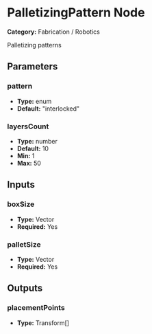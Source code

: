 
# PalletizingPattern Node

**Category:** Fabrication / Robotics

Palletizing patterns

## Parameters


### pattern
- **Type:** enum
- **Default:** "interlocked"





### layersCount
- **Type:** number
- **Default:** 10
- **Min:** 1
- **Max:** 50



## Inputs


### boxSize
- **Type:** Vector
- **Required:** Yes



### palletSize
- **Type:** Vector
- **Required:** Yes



## Outputs


### placementPoints
- **Type:** Transform[]




